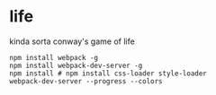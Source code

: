 # life
kinda sorta conway's game of life

```
npm install webpack -g
npm install webpack-dev-server -g
npm install # npm install css-loader style-loader
webpack-dev-server --progress --colors
```

